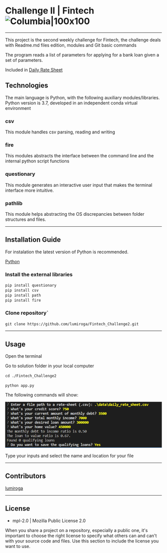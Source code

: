 # Challenge II | Fintech ![Columbia|100x100](https://instructure-uploads-pdx.s3.us-west-2.amazonaws.com/account_150420000000000001/attachments/590996/columbia.png )
---
This project is the second weekly challenge for Fintech, the challenge deals with Readme.md files edition, modules and Git basic commands

The program reads a list of parameters for applying for a bank loan given a set of parameters.

Included in [Daily Rate Sheet](./data/daily_rate_sheet.csv)

## Technologies

The main language is Python, with the following auxiliary modules/libraries.
Python version is 3.7, developed in an independent conda virtual environment

### csv
This module handles csv parsing, reading and writing

### fire
This modules abstracts the interface between the command line and the internal python script functions

### questionary
This module generates an interactive user input that makes the terminal interface more intuitive.

### pathlib
This module helps abstracting the OS discrepancies between folder structures and files.

---

## Installation Guide

For instalation the latest version of Python is recommended.

[Python](https://www.python.org)

### Install the external libraries

```
pip install questionary
pip install csv
pip install path
pip install fire
```


### Clone repository`
`git clone https://github.com/lumiroga/Fintech_Challenge2.git`



---

## Usage

Open the terminal

Go to solution folder in your local computer

`cd ./Fintech_Challenge2`

`python app.py`

The following commands will show:

![Usage](./assets/usage.png)

Type your inputs and select the name and location for your file

---

## Contributors

[lumiroga](https://github.com/lumiroga)

---

## License

* mpl-2.0 | Mozilla Public License 2.0

When you share a project on a repository, especially a public one, it's important to choose the right license to specify what others can and can't with your source code and files. Use this section to include the license you want to use.
